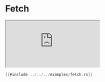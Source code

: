 # Fetch

<iframe src="https://storage.googleapis.com/beet-examples/fetch/index.html"></iframe>

```rust
{{#include ../../../examples/fetch.rs}}
```